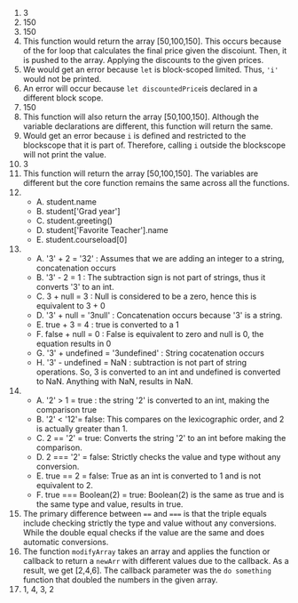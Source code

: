 1. 3
2. 150
3. 150
4. This function would return the array [50,100,150]. This occurs because of the for loop that calculates the final price given the discoiunt. Then, it is pushed to the array. Applying the discounts to the given prices.
5. We would get an error because ```let``` is block-scoped limited. Thus, ```'i'``` would not be printed. 
6. An error will occur because ```let discountedPrice```is declared in a different block scope. 
7. 150
8. This function will also return the array [50,100,150]. Although the variable declarations are different, this function will return the same. 
9. Would get an error because ```i``` is defined and restricted to the blockscope that it is part of. Therefore, calling ```i``` outside the blockscope will not print the value. 
10. 3
11. This function will return the array [50,100,150]. The variables are different but the core function remains the same across all the functions. 
12. - A. student.name
    - B. student['Grad year']
    - C. student.greeting()
    - D. student['Favorite Teacher'].name
    - E. student.courseload[0]
13. - A. '3' + 2 = '32' : Assumes that we are adding an integer to a string, concatenation occurs
    - B. '3' - 2 = 1 : The subtraction sign is not part of strings, thus it converts '3' to an int. 
    - C. 3 + null = 3 : Null is considered to be a zero, hence this is equivalent to 3 + 0
    - D. '3' + null = '3null' : Concatenation occurs because '3' is a string. 
    - E. true + 3 = 4 : true is converted to a 1 
    - F. false + null = 0 : False is equivalent to zero and null is 0, the equation results in 0
    - G. '3' + undefined = '3undefined' : String cocatenation occurs
    - H. '3' - undefined = NaN : subtraction is not part of string operations. So, 3 is converted to an int and undefined is converted to NaN. Anything with NaN, results in NaN. 
14. - A.  '2' > 1 = true : the string '2' is converted to an int, making the comparison true
    - B. '2' < '12'= false: This compares on the lexicographic order, and 2 is actually greater than 1.
    - C. 2 == '2' = true: Converts the string '2' to an int before making the comparison. 
    - D. 2 === '2' = false: Strictly checks the value and type without any conversion.
    - E. true == 2 = false: True as an int is converted to 1 and is not equivalent to 2. 
    - F. true === Boolean(2) = true: Boolean(2) is the same as true and is the same type and value, results in true.    
15. The primary difference between ```==``` and ```===``` is that the triple equals include checking strictly the type and value without any conversions. While the double equal checks if the value are the same and does automatic conversions. 
17. The function ```modifyArray``` takes an array and applies the function or callback to return a ```newArr``` with different values due to the callback. As a result, we get [2,4,6]. The callback parameter was the ```do something``` function that doubled the numbers in the given array.
19. 1, 4, 3, 2